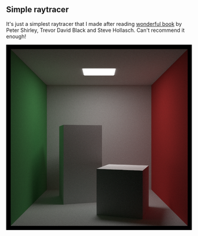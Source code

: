 Simple raytracer
-----------------

It's just a simplest raytracer that I made after reading [wonderful
book](https://raytracing.github.io) by Peter Shirley, Trevor David Black and
Steve Hollasch. Can't recommend it enough!

![Sample render](./output.png)

